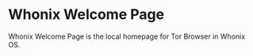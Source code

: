 Whonix Welcome Page
===================

Whonix Welcome Page is the local homepage for Tor Browser in Whonix OS.